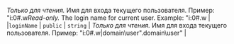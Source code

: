 <span data-ttu-id="a8d9b-p106">_Только для чтения._ Имя для входа текущего пользователя. Пример: "i:0#.w</span><span class="sxs-lookup"><span data-stu-id="a8d9b-p106">_Read-only._ The login name for current user. Example: "i:0#.w</span></span> |
|`loginName`     | `public` | `string` | _Только для чтения._ Имя для входа текущего пользователя. Пример: "i:0#.w|<span data-ttu-id="a8d9b-122">domain\user".</span><span class="sxs-lookup"><span data-stu-id="a8d9b-122">domain\user"</span></span> |







